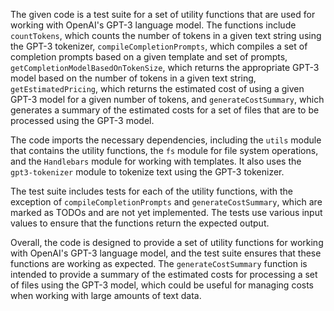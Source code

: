 The given code is a test suite for a set of utility functions that are used for working with OpenAI's GPT-3 language model. The functions include `countTokens`, which counts the number of tokens in a given text string using the GPT-3 tokenizer, `compileCompletionPrompts`, which compiles a set of completion prompts based on a given template and set of prompts, `getCompletionModelBasedOnTokenSize`, which returns the appropriate GPT-3 model based on the number of tokens in a given text string, `getEstimatedPricing`, which returns the estimated cost of using a given GPT-3 model for a given number of tokens, and `generateCostSummary`, which generates a summary of the estimated costs for a set of files that are to be processed using the GPT-3 model.

The code imports the necessary dependencies, including the `utils` module that contains the utility functions, the `fs` module for file system operations, and the `Handlebars` module for working with templates. It also uses the `gpt3-tokenizer` module to tokenize text using the GPT-3 tokenizer.

The test suite includes tests for each of the utility functions, with the exception of `compileCompletionPrompts` and `generateCostSummary`, which are marked as TODOs and are not yet implemented. The tests use various input values to ensure that the functions return the expected output.

Overall, the code is designed to provide a set of utility functions for working with OpenAI's GPT-3 language model, and the test suite ensures that these functions are working as expected. The `generateCostSummary` function is intended to provide a summary of the estimated costs for processing a set of files using the GPT-3 model, which could be useful for managing costs when working with large amounts of text data.